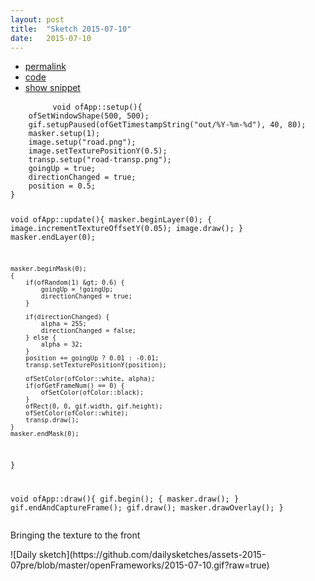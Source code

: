 ```yaml
---
layout: post
title:  "Sketch 2015-07-10"
date:   2015-07-10
---
```

<div class="code">
    <ul>
		<li><a href="{% post_url 2015-07-10-sketch %}">permalink</a></li>
		<li><a href="https://github.com/dailysketches/sketches-2015-07pre/tree/master/2015-07-10">code</a></li>
		<li><a href="#" class="snippet-button">show snippet</a></li>
	</ul>
    <pre class="snippet">
        <code class="cpp">void ofApp::setup(){
    ofSetWindowShape(500, 500);
    gif.setupPaused(ofGetTimestampString("out/%Y-%m-%d"), 40, 80);
    masker.setup(1);
    image.setup("road.png");
    image.setTexturePositionY(0.5);
    transp.setup("road-transp.png");
    goingUp = true;
    directionChanged = true;
    position = 0.5;
}

void ofApp::update(){
    masker.beginLayer(0);
    {
        image.incrementTextureOffsetY(0.05);
        image.draw();
    }
    masker.endLayer(0);
    
    masker.beginMask(0);
    {
        if(ofRandom(1) &gt; 0.6) {
            goingUp = !goingUp;
            directionChanged = true;
        }
        
        if(directionChanged) {
            alpha = 255;
            directionChanged = false;
        } else {
            alpha = 32;
        }
        position += goingUp ? 0.01 : -0.01;
        transp.setTexturePositionY(position);
        
        ofSetColor(ofColor::white, alpha);
        if(ofGetFrameNum() == 0) {
            ofSetColor(ofColor::black);
        }
        ofRect(0, 0, gif.width, gif.height);
        ofSetColor(ofColor::white);
        transp.draw();
    }
    masker.endMask(0);
}

void ofApp::draw(){
    gif.begin();
    {
        masker.draw();
    }
    gif.endAndCaptureFrame();
    gif.draw();
    masker.drawOverlay();
}</code>
    </pre>
</div>
<p class="description">Bringing the texture to the front</p>
![Daily sketch](https://github.com/dailysketches/assets-2015-07pre/blob/master/openFrameworks/2015-07-10.gif?raw=true)
